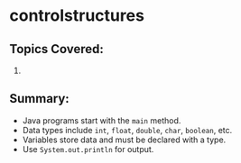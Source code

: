 # controlstructures

## Topics Covered:
1. 

## Summary:
- Java programs start with the `main` method.
- Data types include `int`, `float`, `double`, `char`, `boolean`, etc.
- Variables store data and must be declared with a type.
- Use `System.out.println` for output.

